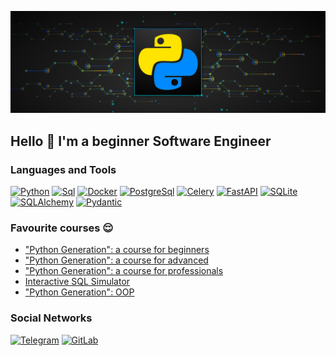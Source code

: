 ![Header](https://github.com/BabichRostislav/BabichRostislav/blob/main/ASSETS/python.png) 

## Hello 👋 I'm a beginner Software Engineer

### Languages and Tools 
[![Python](https://img.shields.io/badge/Python-090909?style=for-the-badge&logo=python&logoColor=00BFFF)](https://www.python.org/)
[![Sql](https://img.shields.io/badge/Sql-090909?style=for-the-badge&logo=mySql&logoColor=00BFFF)](https://skillbox.ru/media/code/chto-takoe-sql-kak-ustroen-zachem-nuzhen-i-kak-s-nim-rabotat/) 
[![Docker](https://img.shields.io/badge/Docker-090909?style=for-the-badge&logo=docker&logoColor=00BFFF)](https://www.docker.com/)
[![PostgreSql](https://img.shields.io/badge/PostgreSql-090909?style=for-the-badge&logo=PostgreSql&logoColor=00BFFF)](https://www.postgresql.org/)
[![Celery](https://img.shields.io/badge/Celery-090909?style=for-the-badge&logo=Celery&logoColor=00BFFF)](https://docs.celeryq.dev/en/stable/)
[![FastAPI](https://img.shields.io/badge/FastAPI-090909?style=for-the-badge&logo=FastAPI&logoColor=00BFFF)](https://fastapi.tiangolo.com/)
[![SQLite](https://img.shields.io/badge/SQLite-090909?style=for-the-badge&logo=SQLite&logoColor=00BFFF)](https://www.sqlite.org/index.html)
[![SQLAlchemy](https://img.shields.io/badge/SQLAlchemy-090909?style=for-the-badge&logo=SQLAlchemy&logoColor=00BFFF)](https://www.sqlalchemy.org/)
[![Pydantic](https://img.shields.io/badge/Pydantic-090909?style=for-the-badge&logo=Pydantic&logoColor=00BFFF)](https://docs.pydantic.dev/latest/)


### Favourite courses 😌
- ["Python Generation": a course for beginners](https://stepik.org/course/58852/info)
- ["Python Generation": a course for advanced](https://stepik.org/course/68343/info)
- ["Python Generation": a course for professionals](https://stepik.org/course/82541/info)
- [Interactive SQL Simulator](https://stepik.org/course/63054/info)
- ["Python Generation": OOP](https://stepik.org/course/98974/info)

### Social Networks 
[![Telegram](https://img.shields.io/badge/Telegram-090909?style=for-the-badge&logo=Telegram&logoColor=27AOD9)](https://t.me/RostislavDSP)
[![GitLab](https://img.shields.io/badge/GitLab-090909?style=for-the-badge&logo=GitLab&logoColor=27AOD9)](https://gitlab.com/BabichRostislav)


